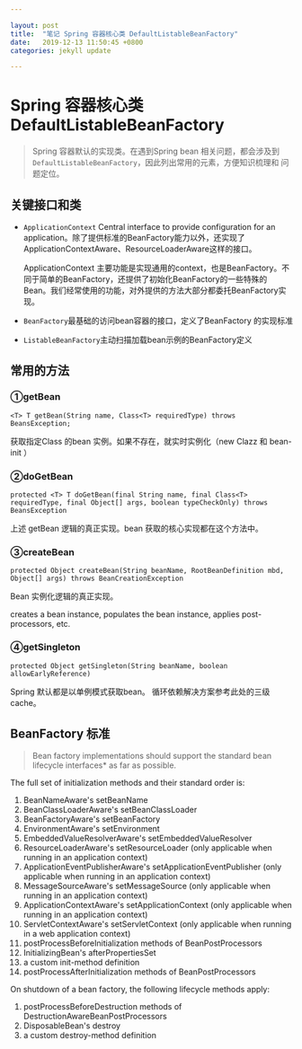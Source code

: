 ```yaml
---

layout: post
title:  "笔记 Spring 容器核心类 DefaultListableBeanFactory"
date:   2019-12-13 11:50:45 +0800
categories: jekyll update

---
```


# Spring 容器核心类 DefaultListableBeanFactory

> Spring 容器默认的实现类。在遇到Spring bean 相关问题，都会涉及到 `DefaultListableBeanFactory`，因此列出常用的元素，方便知识梳理和 问题定位。

## 关键接口和类

* `ApplicationContext` Central interface to provide configuration for an application。除了提供标准的BeanFactory能力以外，还实现了ApplicationContextAware、ResourceLoaderAware这样的接口。
  
  ApplicationContext 主要功能是实现通用的context，也是BeanFactory。不同于简单的BeanFactory，还提供了初始化BeanFactory的一些特殊的Bean。我们经常使用的功能，对外提供的方法大部分都委托BeanFactory实现。

* `BeanFactory`最基础的访问bean容器的接口，定义了BeanFactory 的实现标准

* `ListableBeanFactory`主动扫描加载bean示例的BeanFactory定义

## 常用的方法

### ①getBean

`<T> T getBean(String name, Class<T> requiredType) throws BeansException;`

获取指定Class 的bean 实例。如果不存在，就实时实例化（new Clazz 和 bean-init ）

### ②doGetBean

`protected <T> T doGetBean(final String name, final Class<T> requiredType, final Object[] args, boolean typeCheckOnly) throws BeansException`

上述 getBean 逻辑的真正实现。bean 获取的核心实现都在这个方法中。

### ③createBean

`protected Object createBean(String beanName, RootBeanDefinition mbd, Object[] args) throws BeanCreationException `

Bean 实例化逻辑的真正实现。

creates a bean instance, populates the bean instance, applies post-processors, etc.

### ④getSingleton

`protected Object getSingleton(String beanName, boolean allowEarlyReference)`

Spring 默认都是以单例模式获取bean。 循环依赖解决方案参考此处的三级 cache。





## BeanFactory 标准

> Bean factory implementations should support the standard bean lifecycle interfaces* as far as possible. 

The full set of initialization methods and their standard order is:

1. BeanNameAware's setBeanName
2. BeanClassLoaderAware's setBeanClassLoader
3. BeanFactoryAware's setBeanFactory
4. EnvironmentAware's setEnvironment
5. EmbeddedValueResolverAware's setEmbeddedValueResolver
6. ResourceLoaderAware's setResourceLoader (only applicable when running in an application context)
7. ApplicationEventPublisherAware's setApplicationEventPublisher (only applicable when running in an application context)
8. MessageSourceAware's setMessageSource (only applicable when running in an application context)
9. ApplicationContextAware's setApplicationContext (only applicable when running in an application context)
10. ServletContextAware's setServletContext (only applicable when running in a web application context)
11. postProcessBeforeInitialization methods of BeanPostProcessors
12. InitializingBean's afterPropertiesSet
13. a custom init-method definition
14. postProcessAfterInitialization methods of BeanPostProcessors

On shutdown of a bean factory, the following lifecycle methods apply:

1. postProcessBeforeDestruction methods of DestructionAwareBeanPostProcessors
2. DisposableBean's destroy
3. a custom destroy-method definition